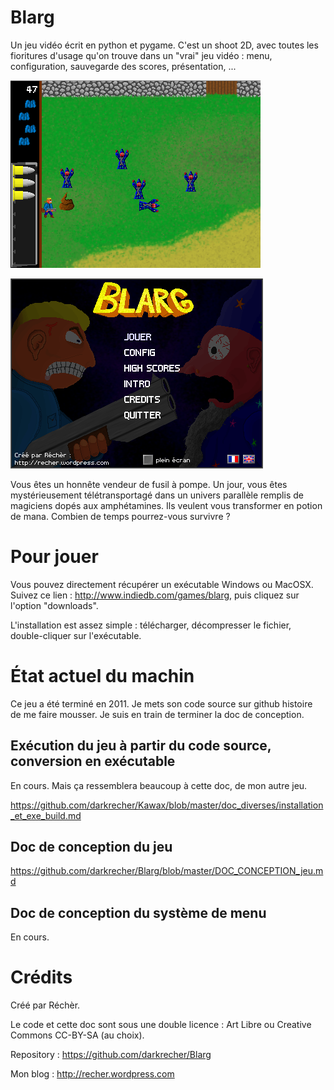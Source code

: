 # Blarg #

Un jeu vidéo écrit en python et pygame. C'est un shoot 2D, avec toutes les fioritures d'usage qu'on trouve dans un "vrai" jeu vidéo : menu, configuration, sauvegarde des scores, présentation, ...

![screenshot in-game blarg](https://raw.githubusercontent.com/darkrecher/Blarg/master/doc_diverses/screenshot.png)

![screenshot in-game blarg menu](https://raw.githubusercontent.com/darkrecher/Blarg/master/doc_diverses/screenshot_menu.png)

Vous êtes un honnête vendeur de fusil à pompe. Un jour, vous êtes mystérieusement télétransportagé dans un univers parallèle remplis de magiciens dopés aux amphétamines. Ils veulent vous transformer en potion de mana. Combien de temps pourrez-vous survivre ?

# Pour jouer #

Vous pouvez directement récupérer un exécutable Windows ou MacOSX. Suivez ce lien : http://www.indiedb.com/games/blarg, puis cliquez sur l'option "downloads".

L'installation est assez simple : télécharger, décompresser le fichier, double-cliquer sur l'exécutable.

# État actuel du machin #

Ce jeu a été terminé en 2011. Je mets son code source sur github histoire de me faire mousser. Je suis en train de terminer la doc de conception.

## Exécution du jeu à partir du code source, conversion en exécutable ##

En cours. Mais ça ressemblera beaucoup à cette doc, de mon autre jeu.

https://github.com/darkrecher/Kawax/blob/master/doc_diverses/installation_et_exe_build.md

## Doc de conception du jeu ##

https://github.com/darkrecher/Blarg/blob/master/DOC_CONCEPTION_jeu.md

## Doc de conception du système de menu ##

En cours.

# Crédits #

Créé par Réchèr.

Le code et cette doc sont sous une double licence : Art Libre ou Creative Commons CC-BY-SA (au choix).

Repository : https://github.com/darkrecher/Blarg

Mon blog : http://recher.wordpress.com


